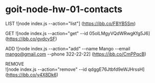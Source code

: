 # goit-node-hw-01-contacts


LIST
![node index.js --action="list"] (https://ibb.co/FBYB5Sm)


GET
![node index.js --action="get" --id 05olLMgyVQdWRwgKfg5J6] (https://ibb.co/gvdcySF)


ADD
![node index.js --action="add" --name Mango --email mango@gmail.com --phone 322-22-22] (https://ibb.co/CmPPqcB)


REMOVE  
![node index.js --action="remove" --id qdggE76Jtbfd9eWJHrssH] (https://ibb.co/y4X8Dk6)

